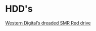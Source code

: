 # HDD's

[Western Digital’s dreaded SMR Red drive](https://arstechnica.com/gadgets/2020/06/western-digitals-smr-disks-arent-great-but-theyre-not-garbage/)
